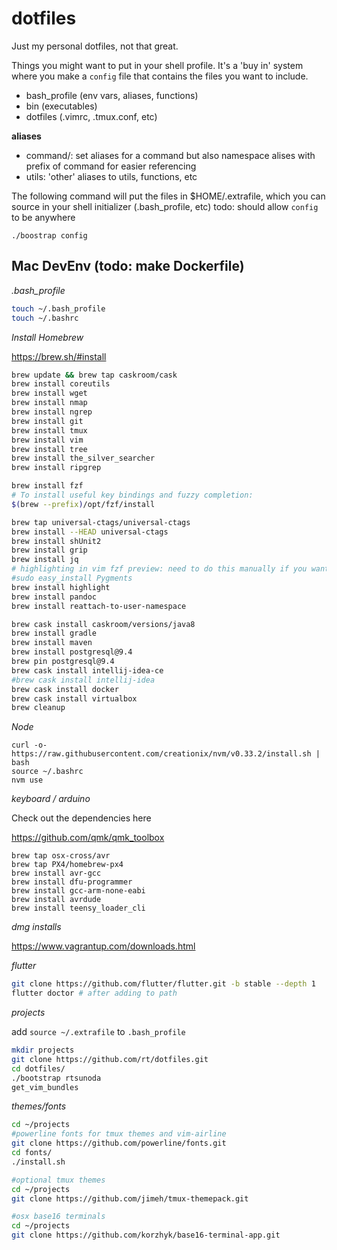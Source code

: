 # dotfiles

Just my personal dotfiles, not that great.

Things you might want to put in your shell profile.
It's a 'buy in' system where you make a `config` file that contains the files you want to include.

- bash_profile (env vars, aliases, functions)
- bin (executables)
- dotfiles (.vimrc, .tmux.conf, etc)

**aliases**

- command/<file>: set aliases for a command but also namespace alises with prefix of command for easier referencing
- utils: 'other' aliases to utils, functions, etc

The following command will put the files in $HOME/.extrafile, which you can source in your shell initializer (.bash_profile, etc)
todo: should allow `config` to be anywhere

```
./boostrap config
```

## Mac DevEnv (todo: make Dockerfile)

*.bash_profile*

```bash
touch ~/.bash_profile
touch ~/.bashrc
```

*Install Homebrew*

https://brew.sh/#install


```bash
brew update && brew tap caskroom/cask
brew install coreutils
brew install wget
brew install nmap
brew install ngrep
brew install git
brew install tmux
brew install vim
brew install tree
brew install the_silver_searcher 
brew install ripgrep

brew install fzf
# To install useful key bindings and fuzzy completion:
$(brew --prefix)/opt/fzf/install

brew tap universal-ctags/universal-ctags
brew install --HEAD universal-ctags
brew install shUnit2
brew install grip
brew install jq
# highlighting in vim fzf preview: need to do this manually if you want the latest hightlighting
#sudo easy_install Pygments
brew install highlight
brew install pandoc
brew install reattach-to-user-namespace
```

```bash
brew cask install caskroom/versions/java8
brew install gradle
brew install maven
brew install postgresql@9.4 
brew pin postgresql@9.4
brew cask install intellij-idea-ce
#brew cask install intellij-idea
brew cask install docker
brew cask install virtualbox
brew cleanup
```

*Node*
```
curl -o- https://raw.githubusercontent.com/creationix/nvm/v0.33.2/install.sh | bash
source ~/.bashrc
nvm use
```

*keyboard / arduino*

Check out the dependencies here

https://github.com/qmk/qmk_toolbox

```
brew tap osx-cross/avr
brew tap PX4/homebrew-px4
brew install avr-gcc
brew install dfu-programmer
brew install gcc-arm-none-eabi
brew install avrdude
brew install teensy_loader_cli
```

*dmg installs*

https://www.vagrantup.com/downloads.html

*flutter*
```bash
git clone https://github.com/flutter/flutter.git -b stable --depth 1
flutter doctor # after adding to path
```

*projects*

add `source ~/.extrafile` to `.bash_profile`

```bash
mkdir projects
git clone https://github.com/rt/dotfiles.git
cd dotfiles/
./bootstrap rtsunoda
get_vim_bundles
```

*themes/fonts*
```bash
cd ~/projects
#powerline fonts for tmux themes and vim-airline
git clone https://github.com/powerline/fonts.git
cd fonts/
./install.sh

#optional tmux themes
cd ~/projects
git clone https://github.com/jimeh/tmux-themepack.git

#osx base16 terminals
cd ~/projects
git clone https://github.com/korzhyk/base16-terminal-app.git
```

